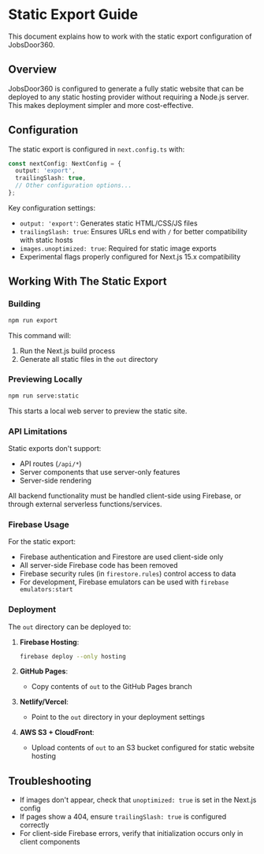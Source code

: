 # Static Export Guide

This document explains how to work with the static export configuration of JobsDoor360.

## Overview

JobsDoor360 is configured to generate a fully static website that can be deployed to any static hosting provider without requiring a Node.js server. This makes deployment simpler and more cost-effective.

## Configuration

The static export is configured in `next.config.ts` with:

```typescript
const nextConfig: NextConfig = {
  output: 'export',
  trailingSlash: true,
  // Other configuration options...
};
```

Key configuration settings:

- `output: 'export'`: Generates static HTML/CSS/JS files
- `trailingSlash: true`: Ensures URLs end with `/` for better compatibility with static hosts
- `images.unoptimized: true`: Required for static image exports
- Experimental flags properly configured for Next.js 15.x compatibility

## Working With The Static Export

### Building

```bash
npm run export
```

This command will:
1. Run the Next.js build process
2. Generate all static files in the `out` directory

### Previewing Locally

```bash
npm run serve:static
```

This starts a local web server to preview the static site.

### API Limitations

Static exports don't support:
- API routes (`/api/*`)
- Server components that use server-only features
- Server-side rendering

All backend functionality must be handled client-side using Firebase, or through external serverless functions/services.

### Firebase Usage

For the static export:
- Firebase authentication and Firestore are used client-side only
- All server-side Firebase code has been removed
- Firebase security rules (in `firestore.rules`) control access to data
- For development, Firebase emulators can be used with `firebase emulators:start`

### Deployment

The `out` directory can be deployed to:

1. **Firebase Hosting**:
   ```bash
   firebase deploy --only hosting
   ```

2. **GitHub Pages**:
   - Copy contents of `out` to the GitHub Pages branch

3. **Netlify/Vercel**:
   - Point to the `out` directory in your deployment settings

4. **AWS S3 + CloudFront**:
   - Upload contents of `out` to an S3 bucket configured for static website hosting

## Troubleshooting

- If images don't appear, check that `unoptimized: true` is set in the Next.js config
- If pages show a 404, ensure `trailingSlash: true` is configured correctly
- For client-side Firebase errors, verify that initialization occurs only in client components
